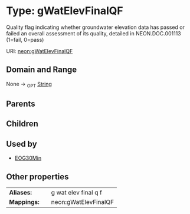 
# Type: gWatElevFinalQF


Quality flag indicating whether groundwater elevation data has passed or failed an overall assessment of its quality, detailed in NEON.DOC.001113 (1=fail, 0=pass)

URI: [neon:gWatElevFinalQF](https://data.neonscience.org/gWatElevFinalQF)


## Domain and Range

None ->  <sub>OPT</sub> [String](types/String.md)

## Parents


## Children


## Used by

 * [EOG30Min](EOG30Min.md)

## Other properties

|  |  |  |
| --- | --- | --- |
| **Aliases:** | | g wat elev final q f |
| **Mappings:** | | neon:gWatElevFinalQF |

